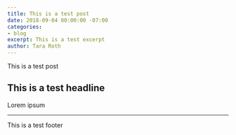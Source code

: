 ```yaml
---
title: This is a test post
date: 2018-09-04 00:00:00 -07:00
categories:
- blog
excerpt: This is a test excerpt
author: Tara Roth
---
```


This is a test post

## This is a test headline

Lorem ipsum



* * * * * * * * * * * * * * * * * * * * * * * * * * * *



This is a test footer
